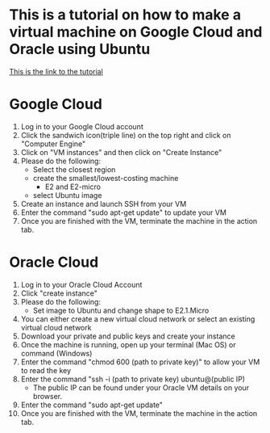 # This is a tutorial on how to make a virtual machine on Google Cloud and Oracle using Ubuntu
[This is the link to the tutorial](https://www.loom.com/share/4944d7a34b2041c28633588b6f27d0fb?sid=1e59d66c-5e4c-4923-b475-3e484118d5c6)

# Google Cloud
1. Log in to your Google Cloud account
2. Click the sandwich icon(triple line) on the top right and click on "Computer Engine"
3. Click on "VM instances" and then click on "Create Instance"
4. Please do the following:
    - Select the closest region
    - create the smallest/lowest-costing machine
      - E2 and E2-micro
    - select Ubuntu image
6.   Create an instance and launch SSH from your VM
7.   Enter the command "sudo apt-get update" to update your VM
8.   Once you are finished with the VM, terminate the machine in the action tab.



# Oracle Cloud
1. Log in to your Oracle Cloud Account
2. Click "create instance"
3. Please do the following:
    - Set image to Ubuntu and change shape to E2.1.Micro
4. You can either create a new virtual cloud network or select an existing virtual cloud network
5. Download your private and public keys and create your instance
6. Once the machine is running, open up your terminal (Mac OS) or command (Windows)
7. Enter the command "chmod 600 (path to private key)" to allow your VM to read the key
8. Enter the command "ssh -i (path to private key) ubuntu@(public IP)
   - The public IP can be found under your Oracle VM details on your browser.
9. Enter the command "sudo apt-get update"
10. Once you are finished with the VM, terminate the machine in the action tab.
